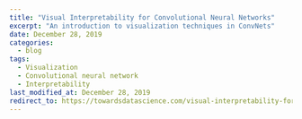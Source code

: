 ```yaml
---
title: "Visual Interpretability for Convolutional Neural Networks"
excerpt: "An introduction to visualization techniques in ConvNets"
date: December 28, 2019
categories:
  - blog
tags:
  - Visualization
  - Convolutional neural network
  - Interpretability
last_modified_at: December 28, 2019
redirect_to: https://towardsdatascience.com/visual-interpretability-for-convolutional-neural-networks-2453856210ce
---
```


